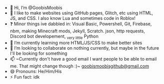 - 👋 Hi, I’m @GoobisMoobis
- 👀 I like to make websites using GitHub pages, Glitch, etc using HTML, JS, and CSS. I also know Lua and sometimes code in Roblox!
- ❓ Minor things ive dabbled in: Visual Basic, Powershell, Git, Firebase, nbm, making Minecraft mods, Jekyll, Scratch. json, http requests, Discord bot developement, <sub>very little</sub> Python
- 🌱 I’m currently learning more HTML/JS/CSS to make better sites
- 💞️ I’m looking to collaborate on nothing currently, but maybe in the future I'll be looking for something
- 📫 ~Currently  don't have a good email I want people to be able to email me. That might change though :)~ goobismoobisgithub@gmail.com
- 😄 Pronouns: He/Him/His
- ⚡ Fun fact: idk

<!---
GoobisMoobis/GoobisMoobis is a ✨ special ✨ repository because its `README.md` (this file) appears on your GitHub profile.
You can click the Preview link to take a look at your changes.
--->
